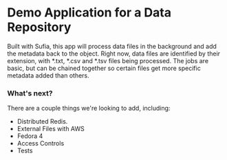 # Demo Application for a Data Repository

Built with Sufia, this app will process data files in the background and add the metadata back to the object.
Right now, data files are identified by their extension, with *.txt, *.csv and *.tsv files being processed.
The jobs are basic, but can be chained together so certain files get more specific metadata added than others.

### What's next?

There are a couple things we're looking to add, including:

* Distributed Redis.
* External Files with AWS
* Fedora 4
* Access Controls
* Tests
